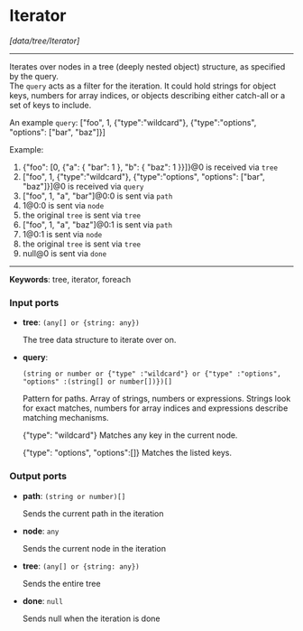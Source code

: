 # Iterator

_[data/tree/Iterator]_

---

Iterates over nodes in a tree (deeply nested object) structure, as specified by the query.  
The `query` acts as a filter for the iteration. It could hold strings for object keys, numbers for array indices, or objects describing either catch-all or a set of keys to include.  
  
An example `query`: ["foo", 1, {"type":"wildcard"}, {"type":"options", "options": ["bar", "baz"]}]  
  
Example:  
1. {"foo": [0, {"a": { "bar": 1 }, "b": { "baz": 1 }}]}@0 is received via `tree`  
2.  ["foo", 1, {"type":"wildcard"}, {"type":"options", "options": ["bar", "baz"]}]@0 is received via `query`  
3. ["foo", 1, "a", "bar"]@0:0 is sent via `path`  
4. 1@0:0 is sent via `node`  
5. the original `tree` is sent via `tree`  
6. ["foo", 1, "a", "baz"]@0:1 is sent via `path`  
7. 1@0:1 is sent via `node`  
8. the original `tree` is sent via `tree`  
9. null@0 is sent via `done`  

---

__Keywords__: tree, iterator, foreach

### Input ports

* __tree__: ` (any[] or {string: any}) `

    The tree data structure to iterate over on.


* __query__: 
    ```
    (string or number or {"type" :"wildcard"} or {"type" :"options", "options" :(string[] or number[])})[]
    ```

    Pattern for paths. Array of strings, numbers or expressions.
    Strings look for exact matches, numbers for array indices and expressions describe matching mechanisms.
    
    {"type": "wildcard"}
    Matches any key in the current node.
    
    {"type": "options", "options":[]}
    Matches the listed keys.

### Output ports

* __path__: ` (string or number)[] `

    Sends the current path in the iteration


* __node__: ` any `

    Sends the current node in the iteration


* __tree__: ` (any[] or {string: any}) `

    Sends the entire tree


* __done__: ` null `

    Sends null when the iteration is done


